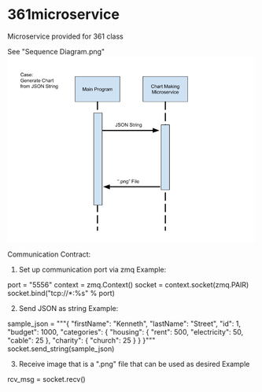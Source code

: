 # 361microservice
Microservice provided for 361 class

See "Sequence Diagram.png"
![Sequence Diagram](https://github.com/davismit54/361microservice/blob/main/Sequence%20Diagram.png)

Communication Contract:
1. Set up communication port via zmq
Example:

port = "5556"
context = zmq.Context()
socket = context.socket(zmq.PAIR)
socket.bind("tcp://*:%s" % port)

2. Send JSON as string
Example:

sample_json = """{
  "firstName": "Kenneth",
  "lastName": "Street",
  "id": 1,
  "budget": 1000,
  "categories":
    {
      "housing":
      {
        "rent": 500,
        "electricity": 50,
        "cable": 25
      },
      "charity":
      {
        "church": 25
      }
    }
}"""
socket.send_string(sample_json)

3. Receive image that is a ".png" file that can be used as desired
Example

rcv_msg = socket.recv()
